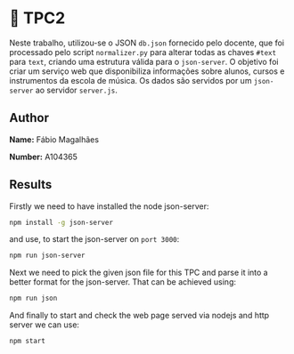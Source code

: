 # 📝 TPC2

Neste trabalho, utilizou-se o JSON `db.json` fornecido pelo docente, que foi processado pelo script `normalizer.py` para alterar todas as chaves `#text` para `text`, criando uma estrutura válida para o `json-server`. O objetivo foi criar um serviço web que disponibiliza informações sobre alunos, cursos e instrumentos da escola de música. Os dados são servidos por um `json-server` ao servidor `server.js`.

## Author
<p><strong>Name:</strong> Fábio Magalhães</p>
<p><strong>Number:</strong> A104365</p>

## Results
Firstly we need to have installed the node json-server:
```bash
npm install -g json-server
```

and use, to start the json-server on `port 3000`:
```bash
npm run json-server
```

Next we need to pick the given json file for this TPC and parse it into a better format for the json-server. That can be achieved using:
```bash
npm run json
```

And finally to start and check the web page served via nodejs and http server we can use:
```bash
npm start
```